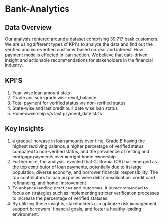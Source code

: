 # Bank-Analytics
## Data Overview
Our analysis centered around a dataset comprising 39,717 bank customers. We are using different types of KPI's to analyze the data and find out the verified and non-verified customer based on year and interest. How payment mode is effected in loan section. We believe that data-driven insight and actionable recommendations for stakeholders in the financial industry.

## KPI'S
1. Year-wise loan amount stats
2. Grade and sub-grade wise revol_balance
3. Total payment for verified status v/s non-verified status
4. State-wise and last credit pull_date wise loan status
5. Homeownership v/s last payment_date stats

## Key Insights
1. a gradual increase in loan amounts over time, Grade B having the highest revolving balance, a higher percentage of verified status compared to non-verified status, and the prevalence of renting and mortgage payments over outright home ownership.
2. Furthermore, the analysis revealed that California (CA) has emerged as the top contributor of loan payments, potentially due to its large population, diverse economy, and borrower financial responsibility. The top contributors to loan purposes were debt consolidation, credit card refinancing, and home Improvement
3. To enhance lending practices and outcomes, it is recommended to focus on strategies such as implementing stricter verification processes to increase the percentage of verified statuses.
4. By utilizing these insights, stakeholders can optimize risk management, support borrowers' financial goals, and foster a healthy lending environment.
